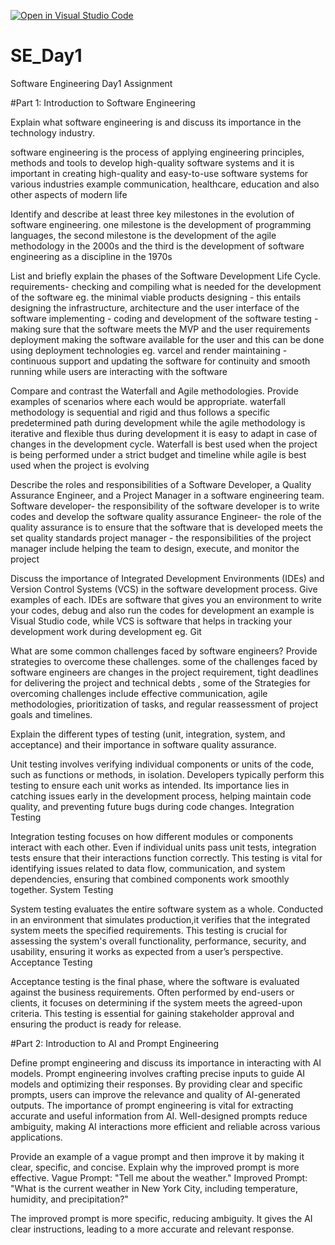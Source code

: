 [![Open in Visual Studio Code](https://classroom.github.com/assets/open-in-vscode-2e0aaae1b6195c2367325f4f02e2d04e9abb55f0b24a779b69b11b9e10269abc.svg)](https://classroom.github.com/online_ide?assignment_repo_id=15566726&assignment_repo_type=AssignmentRepo)
# SE_Day1
Software Engineering Day1 Assignment

#Part 1: Introduction to Software Engineering

Explain what software engineering is and discuss its importance in the technology industry.

software engineering is the process of applying engineering principles, methods and tools to develop high-quality software systems and it is important in creating high-quality and easy-to-use software systems for various industries example communication, healthcare, education and also other aspects of modern life


Identify and describe at least three key milestones in the evolution of software engineering.
one milestone is the development of programming languages, the second milestone is the development of the agile methodology in the 2000s and the third is the development of software engineering as a discipline in the 1970s


List and briefly explain the phases of the Software Development Life Cycle.
requirements- checking and compiling what is needed for the development of the software eg. the minimal viable products 
designing - this entails designing the infrastructure, architecture and the user interface of the software 
implementing - coding and development of the software 
testing - making sure that the software meets the MVP and the user requirements
deployment making the software available for the user and this can be done using deployment technologies eg. varcel and render
maintaining - continuous support and updating the software for continuity and smooth running while users are interacting with the software 





Compare and contrast the Waterfall and Agile methodologies. Provide examples of scenarios where each would be appropriate.
waterfall methodology is sequential and rigid and thus follows a specific predetermined path during development while the agile methodology  is iterative and flexible thus during development it is easy to adapt in case of changes in the development cycle. Waterfall is best used when the project is being performed under a strict budget and timeline while agile is best used when the project is evolving 


Describe the roles and responsibilities of a Software Developer, a Quality Assurance Engineer, and a Project Manager in a software engineering team.
Software developer- the responsibility of the software developer is to write codes and develop the software 
quality assurance Engineer- the role of the quality assurance is to ensure that the software that is developed meets the set quality standards 
project manager - the responsibilities of the project manager include helping the team to design, execute, and monitor the project 


Discuss the importance of Integrated Development Environments (IDEs) and Version Control Systems (VCS) in the software development process. Give examples of each.
IDEs are software that gives you an environment to write your codes, debug and also run the codes for development an example is Visual Studio code, while VCS is software that helps in tracking your development work during development eg. Git 


What are some common challenges faced by software engineers? Provide strategies to overcome these challenges.
some of the challenges faced by software engineers are changes in the project requirement, tight deadlines for delivering the project and technical debts , some of the Strategies for overcoming challenges include effective communication, agile methodologies, prioritization of tasks, and regular reassessment of project goals and timelines.

Explain the different types of testing (unit, integration, system, and acceptance) and their importance in software quality assurance.

Unit testing involves verifying individual components or units of the code, such as functions or methods, in isolation. Developers typically perform this testing to ensure each unit works as intended. Its importance lies in catching issues early in the development process, helping maintain code quality, and preventing future bugs during code changes.
Integration Testing

Integration testing focuses on how different modules or components interact with each other. Even if individual units pass unit tests, integration tests ensure that their interactions function correctly. This testing is vital for identifying issues related to data flow, communication, and system dependencies, ensuring that combined components work smoothly together.
System Testing

System testing evaluates the entire software system as a whole. Conducted in an environment that simulates production,it verifies that the integrated system meets the specified requirements. This testing is crucial for assessing the system's overall functionality, performance, security, and usability, ensuring it works as expected from a user’s perspective.
Acceptance Testing

Acceptance testing is the final phase, where the software is evaluated against the business requirements. Often performed by end-users or clients, it focuses on determining if the system meets the agreed-upon criteria. This testing is essential for gaining stakeholder approval and ensuring the product is ready for release.





#Part 2: Introduction to AI and Prompt Engineering




Define prompt engineering and discuss its importance in interacting with AI models.
Prompt engineering involves crafting precise inputs to guide AI models and optimizing their responses. By providing clear and specific prompts, users can improve the relevance and quality of AI-generated outputs. The importance of prompt engineering is vital for extracting accurate and useful information from AI. Well-designed prompts reduce ambiguity, making AI interactions more efficient and reliable across various applications.


Provide an example of a vague prompt and then improve it by making it clear, specific, and concise. Explain why the improved prompt is more effective.
 Vague Prompt: "Tell me about the weather."
    Improved Prompt: "What is the current weather in New York City, including temperature, humidity, and precipitation?"

The improved prompt is more specific, reducing ambiguity. It gives the AI clear instructions, leading to a more accurate and relevant response.
